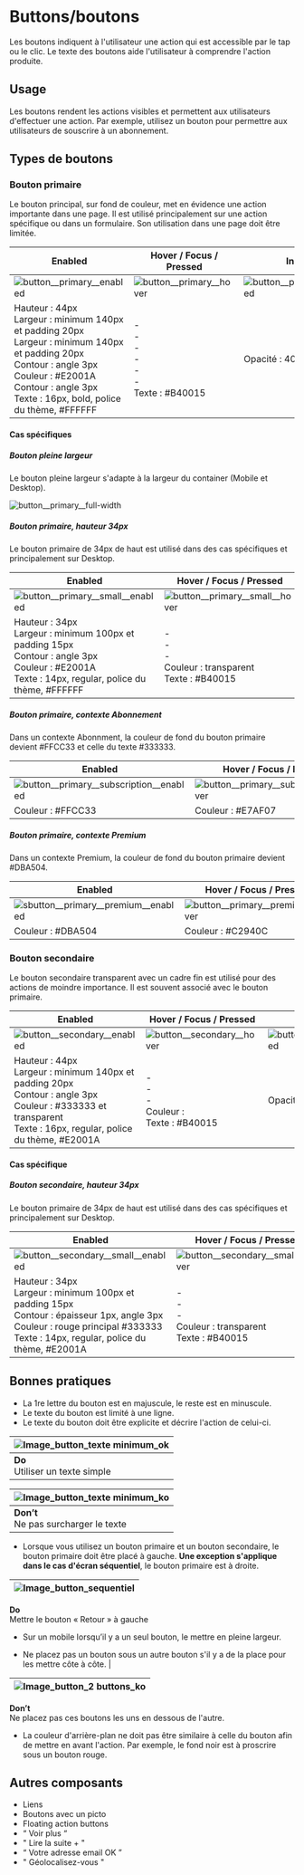 # Buttons/boutons

Les boutons indiquent à l'utilisateur une action qui est accessible par le tap ou le clic. Le texte des boutons aide l'utilisateur à comprendre l'action produite.

## Usage

Les boutons rendent les actions visibles et permettent aux utilisateurs d'effectuer une action. Par exemple, utilisez un bouton pour permettre aux utilisateurs de souscrire à un abonnement.

## Types de boutons

### Bouton primaire

Le bouton principal, sur fond de couleur, met en évidence une action importante dans une page. Il est utilisé principalement sur une action spécifique ou dans un formulaire. Son utilisation dans une page doit être limitée.

Enabled | Hover / Focus / Pressed | Inactif
------------ | ------------- | ------------- |
![button__primary__enabled](design/button__primary__enabled.png)| ![button__primary__hover](design/button__primary__hover.png)| ![button__primary__disabled](design/button__primary__disabled.png)
Hauteur : 44px  <br> Largeur : minimum 140px et padding 20px  <br> Largeur : minimum 140px et padding 20px  <br> Contour : angle 3px  <br> Couleur : #E2001A   <br>  Contour : angle 3px  <br> Texte : 16px, bold, police du thème, #FFFFFF | - <br> - <br> - <br> - <br> - <br> - <br> Texte : #B40015 | Opacité : 40 %


#### Cas spécifiques

##### Bouton pleine largeur

Le bouton pleine largeur s'adapte à la largeur du container (Mobile et Desktop).

![button__primary__full-width](design/button__primary__full-width.png)


##### Bouton primaire, hauteur 34px

Le bouton primaire de 34px de haut est utilisé dans des cas spécifiques et principalement sur Desktop.

  Enabled | Hover / Focus / Pressed | Inactif
  ------------ | ------------- | ------------- |
  ![button__primary__small__enabled](design/button__primary__small__enabled.png)|![button__primary__small__hover](design/button__primary__small__hover.png)| ![button__primary__small__disabled](design/button__primary__small__disabled.png)
  Hauteur : 34px  <br> Largeur : minimum 100px et padding 15px  <br> Contour : angle 3px <br> Couleur : #E2001A <br> Texte : 14px, regular, police du thème, #FFFFFF | - <br> - <br> - <br> Couleur : transparent <br> Texte : #B40015 | Opacité : 40 %


##### Bouton primaire, contexte Abonnement

Dans un contexte Abonnment, la couleur de fond du bouton primaire devient #FFCC33 et celle du texte #333333.

  Enabled | Hover / Focus / Pressed
  ------------ | -------------
![button__primary__subscription__enabled](design/button__primary__subscription__enabled.png)|   ![button__primary__subscription__hover](design/button__primary__subscription__hover.png)
Couleur : #FFCC33 |  Couleur : #E7AF07


##### Bouton primaire, contexte Premium

Dans un contexte Premium, la couleur de fond du bouton primaire devient #DBA504.

  Enabled | Hover / Focus / Pressed
  ------------ | -------------
![sbutton__primary__premium__enabled](design/button__primary__premium__enabled.png)|   ![button__primary__premium__hover](design/button__primary__premium__hover.png)
Couleur : #DBA504 |  Couleur : #C2940C


### Bouton secondaire

Le bouton secondaire transparent avec un cadre fin est utilisé pour des actions de moindre importance. Il est souvent associé avec le bouton primaire.


Enabled | Hover / Focus / Pressed | Inactif
------------ | ------------- | ------------- |
![button__secondary__enabled](design/button__secondary__enabled.png)| ![button__secondary__hover](design/button__secondary__hover.png)| ![button__secondary__disabled](design/button__secondary__disabled.png)
Hauteur : 44px  <br> Largeur : minimum 140px et padding 20px  <br> Contour : angle 3px <br> Couleur : #333333 et transparent  <br> Texte : 16px, regular, police du thème, #E2001A | - <br> - <br> - <br> Couleur :  <br> Texte : #B40015 | Opacité : 40 %


#### Cas spécifique
##### Bouton secondaire, hauteur 34px

Le bouton primaire de 34px de haut est utilisé dans des cas spécifiques et principalement sur Desktop.


Enabled | Hover / Focus / Pressed | Inactif
------------ | ------------- | ------------- |
![button__secondary__small__enabled](design/button__secondary__small__enabled.png)| ![button__secondary__small__hover](design/button__secondary__small__hover.png)| ![button__secondary__small__disabled](design/button__secondary__small__disabled.png)
Hauteur : 34px  <br> Largeur : minimum 100px et padding 15px  <br> Contour : épaisseur 1px, angle 3px <br> Couleur : rouge principal #333333 <br> Texte : 14px, regular, police du thème, #E2001A | - <br> - <br> - <br> Couleur : transparent <br> Texte : #B40015 | Opacité : 40 %

## Bonnes pratiques

- La 1re lettre du bouton est en majuscule, le reste est en minuscule.
- Le texte du bouton est limité à une ligne.
- Le texte du bouton doit être explicite et décrire l'action de celui-ci.

<div class="do-dont">
 <div class="do">
 
![Image_button_texte minimum_ok](design/Image_button_texte_minimum_ok.png)  |
------------ |
**Do** <br/> Utiliser un texte simple |
  
 </div>
  
 <div class="dont">
 
![Image_button_texte minimum_ko](design/Image_button_texte_minimum_ko.png)  |
------------ |
**Don’t** <br/> Ne pas surcharger le texte |
  
 </div>
 </div>

- Lorsque vous utilisez un bouton primaire et un bouton secondaire, le bouton primaire doit être placé à gauche. **Une exception s'applique dans le cas d'écran séquentiel**, le bouton primaire est à droite.

<div class="do-dont">
<div class="do">
 
![Image_button_sequentiel](design/Image_button_sequentiel.png)  |
------------ |
**Do** <br/> Mettre le bouton «&nbsp;Retour&nbsp;» à gauche

 </div>
 </div>

- Sur un mobile lorsqu’il y a un seul bouton, le mettre en pleine largeur.


- Ne placez pas un bouton sous un autre bouton s'il y a de la place pour les mettre côte à côte. |

  
 <div class="do-dont">
 <div class="dont">
 
![Image_button_2 buttons_ko](design/Image_button_buttons_ko.png)  |
------------ |
**Don’t** <br/> Ne placez pas ces boutons les uns en dessous de l'autre.
  
 </div>
 </div>



- La couleur d'arrière-plan ne doit pas être similaire à celle du bouton afin de mettre en avant l'action. Par exemple, le fond noir est à proscrire sous un bouton rouge.

## Autres composants
- Liens
- Boutons avec un picto
- Floating action buttons
- “ Voir plus “
- " Lire la suite + "
- “ Votre adresse email OK ”
- " Géolocalisez-vous "
